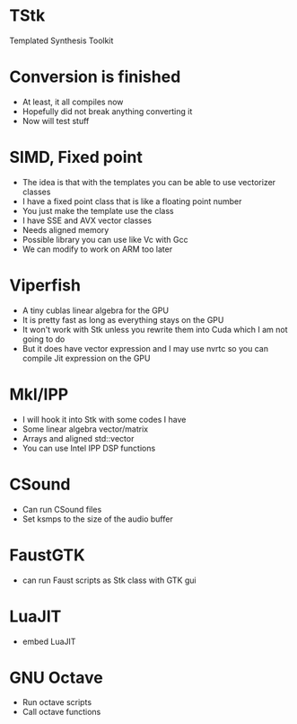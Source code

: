 # TStk
Templated Synthesis Toolkit

# Conversion is finished
* At least, it all compiles now
* Hopefully did not break anything converting it
* Now will test stuff 

# SIMD, Fixed point
* The idea is that with the templates you can be able to use vectorizer classes
* I have a fixed point class that is like a floating point number
* You just make the template use the class
* I have SSE and AVX vector classes
* Needs aligned memory
* Possible library you can use like Vc with Gcc 
* We can modify to work on ARM too later

# Viperfish
* A tiny cublas linear algebra for the GPU
* It is pretty fast as long as everything stays on the GPU
* It won't work with Stk unless you rewrite them into Cuda which I am not going to do
* But it does have vector expression and I may use nvrtc so you can compile Jit expression on the GPU

# Mkl/IPP
* I will hook it into Stk with some codes I have
* Some linear algebra vector/matrix
* Arrays and aligned std::vector
* You can use Intel IPP DSP functions

# CSound
* Can run CSound files
* Set ksmps to the size of the audio buffer

# FaustGTK
* can run Faust scripts as Stk class with GTK gui

# LuaJIT
* embed LuaJIT 

# GNU Octave
* Run octave scripts
* Call octave functions

